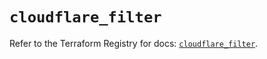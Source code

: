 # `cloudflare_filter`

Refer to the Terraform Registry for docs: [`cloudflare_filter`](https://registry.terraform.io/providers/cloudflare/cloudflare/5.11.0/docs/resources/filter).
